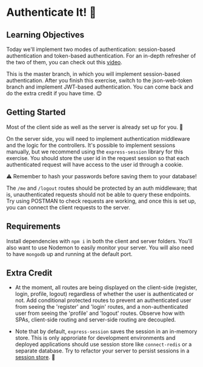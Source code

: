 # Authenticate It! 🔐

## Learning Objectives

Today we'll implement two modes of authentication: session-based authentication and token-based authentication. For an in-depth refresher of the two of them, you can check out this [video](https://www.youtube.com/watch?v=2PPSXonhIck).

This is the master branch, in which you will implement session-based authentication. After you finish this exercise, switch to the json-web-token branch and implement JWT-based authentication. You can come back and do the extra credit if you have time. 😊

## Getting Started

Most of the client side as well as the server is already set up for you. 🚀

On the server side, you will need to implement authentication middleware and the logic for the controllers. It's possible to implement sessions manually, but we recommend using the `express-session` library for this exercise. You should store the user id in the request session so that each authenticated request will have access to the user id through a cookie.

⚠️ Remember to hash your passwords before saving them to your database!

The `/me` and `/logout` routes should be protected by an auth middleware; that is, unauthenticated requests should not be able to query these endpoints. Try using POSTMAN to check requests are working, and once this is set up, you can connect the client requests to the server.

## Requirements

Install dependencies with `npm i` in both the client and server folders. You'll also want to use Nodemon to easily monitor your server. You will also need to have `mongodb` up and running at the default port.

## Extra Credit

- At the moment, all routes are being displayed on the client-side (register, login, profile, logout) regardless of whether the user is authenticated or not. Add conditional protected routes to prevent an authenticated user from seeing the 'register' and 'login' routes, and a non-authenticated user from seeing the 'profile' and 'logout' routes. Observe how with SPAs, client-side routing and server-side routing are decoupled.

- Note that by default, `express-session` saves the session in an in-memory store. This is only approriate for development environments and deployed applications should use session store like `connect-redis` or a separate database. Try to refactor your server to persist sessions in a [session store](https://www.npmjs.com/package/express-session#compatible-session-stores). 🥞
